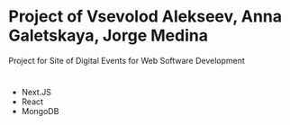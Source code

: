# Project of Vsevolod Alekseev, Anna Galetskaya, Jorge Medina

Project for Site of Digital Events for Web Software Development

#
* Next.JS
* React
* MongoDB